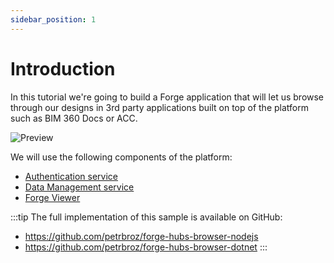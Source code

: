 ```yaml
---
sidebar_position: 1
---
```


# Introduction

In this tutorial we're going to build a Forge application that will let us
browse through our designs in 3rd party applications built on top of the platform
such as BIM 360 Docs or ACC.

![Preview](./preview.gif)

We will use the following components of the platform:

- [Authentication service](https://forge.autodesk.com/en/docs/oauth/v2/developers_guide/overview)
- [Data Management service](https://forge.autodesk.com/en/docs/data/v2/developers_guide/overview)
- [Forge Viewer](https://forge.autodesk.com/en/docs/viewer/v7/developers_guide/overview)

:::tip
The full implementation of this sample is available on GitHub:
- https://github.com/petrbroz/forge-hubs-browser-nodejs
- https://github.com/petrbroz/forge-hubs-browser-dotnet
:::
